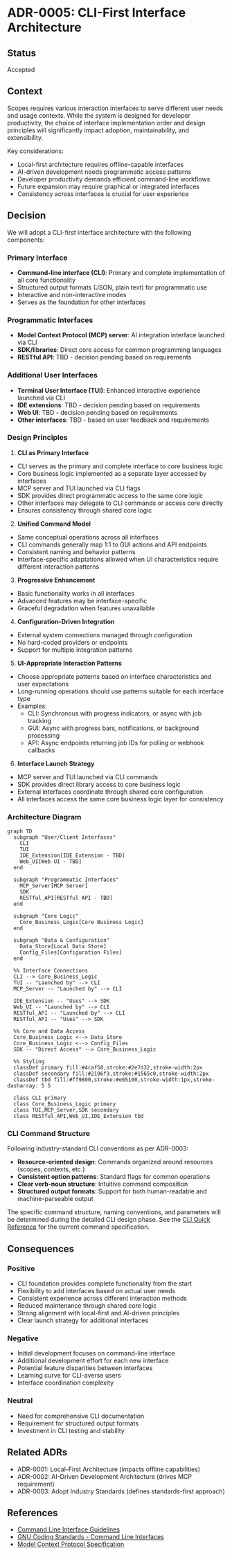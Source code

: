 # ADR-0005: CLI-First Interface Architecture

## Status

Accepted

## Context

Scopes requires various interaction interfaces to serve different user needs and usage contexts. While the system is designed for developer productivity, the choice of interface implementation order and design principles will significantly impact adoption, maintainability, and extensibility.

Key considerations:

- Local-first architecture requires offline-capable interfaces
- AI-driven development needs programmatic access patterns
- Developer productivity demands efficient command-line workflows
- Future expansion may require graphical or integrated interfaces
- Consistency across interfaces is crucial for user experience

## Decision

We will adopt a CLI-first interface architecture with the following components:

### Primary Interface

- **Command-line interface (CLI)**: Primary and complete implementation of all core functionality
- Structured output formats (JSON, plain text) for programmatic use
- Interactive and non-interactive modes
- Serves as the foundation for other interfaces

### Programmatic Interfaces

- **Model Context Protocol (MCP) server**: AI integration interface launched via CLI
- **SDK/libraries**: Direct core access for common programming languages
- **RESTful API**: TBD - decision pending based on requirements

### Additional User Interfaces

- **Terminal User Interface (TUI)**: Enhanced interactive experience launched via CLI
- **IDE extensions**: TBD - decision pending based on requirements
- **Web UI**: TBD - decision pending based on requirements
- **Other interfaces**: TBD - based on user feedback and requirements

### Design Principles

1. **CLI as Primary Interface**
  - CLI serves as the primary and complete interface to core business logic
  - Core business logic implemented as a separate layer accessed by interfaces
  - MCP server and TUI launched via CLI flags
  - SDK provides direct programmatic access to the same core logic
  - Other interfaces may delegate to CLI commands or access core directly
  - Ensures consistency through shared core logic

2. **Unified Command Model**
  - Same conceptual operations across all interfaces
  - CLI commands generally map 1:1 to GUI actions and API endpoints
  - Consistent naming and behavior patterns
  - Interface-specific adaptations allowed when UI characteristics require different interaction patterns

3. **Progressive Enhancement**
  - Basic functionality works in all interfaces
  - Advanced features may be interface-specific
  - Graceful degradation when features unavailable

4. **Configuration-Driven Integration**
  - External system connections managed through configuration
  - No hard-coded providers or endpoints
  - Support for multiple integration patterns

5. **UI-Appropriate Interaction Patterns**
  - Choose appropriate patterns based on interface characteristics and user expectations
  - Long-running operations should use patterns suitable for each interface type
  - Examples:
    - CLI: Synchronous with progress indicators, or async with job tracking
    - GUI: Async with progress bars, notifications, or background processing
    - API: Async endpoints returning job IDs for polling or webhook callbacks

6. **Interface Launch Strategy**
  - MCP server and TUI launched via CLI commands
  - SDK provides direct library access to core business logic
  - External interfaces coordinate through shared core configuration
  - All interfaces access the same core business logic layer for consistency

### Architecture Diagram

```mermaid
graph TD
  subgraph "User/Client Interfaces"
    CLI
    TUI
    IDE_Extension[IDE Extension - TBD]
    Web_UI[Web UI - TBD]
  end

  subgraph "Programmatic Interfaces"
    MCP_Server[MCP Server]
    SDK
    RESTful_API[RESTful API - TBD]
  end

  subgraph "Core Logic"
    Core_Business_Logic[Core Business Logic]
  end

  subgraph "Data & Configuration"
    Data_Store[Local Data Store]
    Config_Files[Configuration Files]
  end

  %% Interface Connections
  CLI --> Core_Business_Logic
  TUI -- "Launched by" --> CLI
  MCP_Server -- "Launched by" --> CLI

  IDE_Extension -- "Uses" --> SDK
  Web_UI -- "Launched by" --> CLI
  RESTful_API -- "Launched by" --> CLI
  RESTful_API -- "Uses" --> SDK

  %% Core and Data Access
  Core_Business_Logic <--> Data_Store
  Core_Business_Logic <--> Config_Files
  SDK -- "Direct Access" --> Core_Business_Logic

  %% Styling
  classDef primary fill:#4caf50,stroke:#2e7d32,stroke-width:2px
  classDef secondary fill:#2196f3,stroke:#1565c0,stroke-width:2px
  classDef tbd fill:#ff9800,stroke:#e65100,stroke-width:1px,stroke-dasharray: 5 5

  class CLI primary
  class Core_Business_Logic primary
  class TUI,MCP_Server,SDK secondary
  class RESTful_API,Web_UI,IDE_Extension tbd
```

### CLI Command Structure

Following industry-standard CLI conventions as per ADR-0003:

- **Resource-oriented design**: Commands organized around resources (scopes, contexts, etc.)
- **Consistent option patterns**: Standard flags for common operations
- **Clear verb-noun structure**: Intuitive command composition
- **Structured output formats**: Support for both human-readable and machine-parseable output

The specific command structure, naming conventions, and parameters will be determined during the detailed CLI design phase. See the [CLI Quick Reference](../../reference/cli-quick-reference.md) for the current command specification.

## Consequences

### Positive

- CLI foundation provides complete functionality from the start
- Flexibility to add interfaces based on actual user needs
- Consistent experience across different interaction methods
- Reduced maintenance through shared core logic
- Strong alignment with local-first and AI-driven principles
- Clear launch strategy for additional interfaces

### Negative

- Initial development focuses on command-line interface
- Additional development effort for each new interface
- Potential feature disparities between interfaces
- Learning curve for CLI-averse users
- Interface coordination complexity

### Neutral

- Need for comprehensive CLI documentation
- Requirement for structured output formats
- Investment in CLI testing and stability

## Related ADRs

- ADR-0001: Local-First Architecture (impacts offline capabilities)
- ADR-0002: AI-Driven Development Architecture (drives MCP requirement)
- ADR-0003: Adopt Industry Standards (defines standards-first approach)

## References

- [Command Line Interface Guidelines](https://clig.dev/)
- [GNU Coding Standards - Command Line Interfaces](https://www.gnu.org/prep/standards/html_node/Command_002dLine-Interfaces.html)
- [Model Context Protocol Specification](https://modelcontextprotocol.io/)
